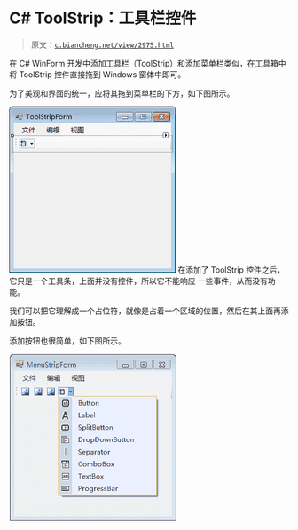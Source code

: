# C# ToolStrip：工具栏控件

> 原文：[`c.biancheng.net/view/2975.html`](http://c.biancheng.net/view/2975.html)

在 C# WinForm 开发中添加工具栏（ToolStrip）和添加菜单栏类似，在工具箱中将 ToolStrip 控件直接拖到 Windows 窗体中即可。

为了美观和界面的统一，应将其拖到菜单栏的下方，如下图所示。

![添加 ToolStrip 控件](img/37991454224d04ba7a1d653a15551eb5.png)
在添加了 ToolStrip 控件之后，它只是一个工具条，上面并没有控件，所以它不能响应 一些事件，从而没有功能。

我们可以把它理解成一个占位符，就像是占着一个区域的位置，然后在其上面再添加按钮。

添加按钮也很简单，如下图所示。

![为工具栏添加控件](img/f80e7a7890146717b53abd58c7bb2385.png)